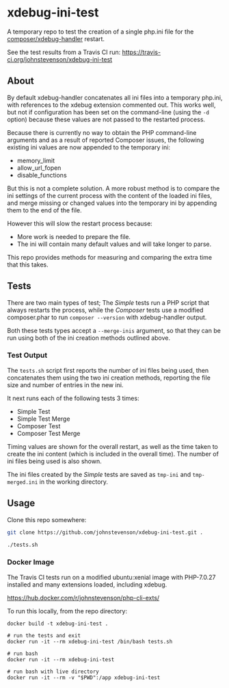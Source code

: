 # xdebug-ini-test
A temporary repo to test the creation of a single php.ini file for the [composer/xdebug-handler](https://github.com/composer/xdebug-handler) restart.

See the test results from a Travis CI run: https://travis-ci.org/johnstevenson/xdebug-ini-test

## About
By default xdebug-handler concatenates all ini files into a temporary php.ini, with references to the xdebug extension commented out. This works well, but not if configuration has been set on the command-line (using the `-d` option) because these values are not passed to the restarted process.

Because there is currently no way to obtain the PHP command-line arguments and as a result of reported Composer issues, the following existing ini values are now appended to the temporary ini:

- memory_limit
- allow_url_fopen
- disable_functions

But this is not a complete solution. A more robust method is to compare the ini settings of the current process with the content of the loaded ini files, and merge missing or changed values into the temporary ini by appending them to the end of the file.

However this will slow the restart process because:

- More work is needed to prepare the file.
- The ini will contain many default values and will take longer to parse.

This repo provides methods for measuring and comparing the extra time that this takes.

## Tests
There are two main types of test; The _Simple_ tests run a PHP script that always restarts the process, while the _Composer_ tests use a modified composer.phar to run `composer --version` with xdebug-handler output.

Both these tests types accept a `--merge-inis` argument, so that they can be run using both of the ini creation methods outlined above.

### Test Output
The `tests.sh` script first reports the number of ini files being used, then concatenates them using the two ini creation methods, reporting the file size and number of entries in the new ini.

It next runs each of the following tests 3 times:

- Simple Test
- Simple Test Merge
- Composer Test
- Composer Test Merge

 Timing values are shown for the overall restart, as well as the time taken to create the ini content (which is included in the overall time). The number of ini files being used is also shown.

The ini files created by the _Simple_ tests are saved as `tmp-ini` and `tmp-merged.ini` in the working directory.

## Usage
Clone this repo somewhere:

```bash
git clone https://github.com/johnstevenson/xdebug-ini-test.git .

./tests.sh
```

### Docker Image
The Travis CI tests run on a modified ubuntu:xenial image with PHP-7.0.27 installed and many extensions loaded, including xdebug.

https://hub.docker.com/r/johnstevenson/php-cli-exts/

To run this locally, from the repo directory:
```
docker build -t xdebug-ini-test .

# run the tests and exit
docker run -it --rm xdebug-ini-test /bin/bash tests.sh

# run bash
docker run -it --rm xdebug-ini-test

# run bash with live directory
docker run -it --rm -v "$PWD":/app xdebug-ini-test
```


